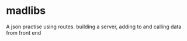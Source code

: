 # madlibs
A json practise using routes. building a server, adding to and calling data from front end
